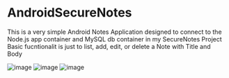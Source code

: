 # AndroidSecureNotes

This is a very simple Android Notes Application designed to connect to the Node.js app container and MySQL db container in my SecureNotes Project
Basic fucntionalit is just to list, add, edit, or delete a Note with Title and Body

![image](https://github.com/jcarterbriggs/AndroidSecureNotes/assets/75143049/516e06fb-b4ed-4f9f-b010-b021b4d17bae)
![image](https://github.com/jcarterbriggs/AndroidSecureNotes/assets/75143049/e7ac8996-ef7a-4929-8f68-b4f368db52c3)
![image](https://github.com/jcarterbriggs/AndroidSecureNotes/assets/75143049/2f006271-0730-4061-b427-9ef32e3d2624)

